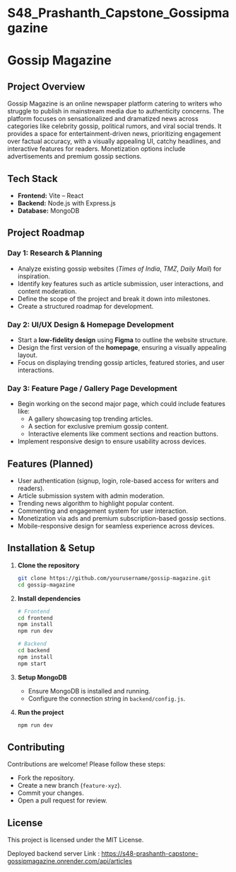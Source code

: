 # S48_Prashanth_Capstone_Gossipmagazine
# Gossip Magazine

## Project Overview
Gossip Magazine is an online newspaper platform catering to writers who struggle to publish in mainstream media due to authenticity concerns. The platform focuses on sensationalized and dramatized news across categories like celebrity gossip, political rumors, and viral social trends. It provides a space for entertainment-driven news, prioritizing engagement over factual accuracy, with a visually appealing UI, catchy headlines, and interactive features for readers. Monetization options include advertisements and premium gossip sections.

## Tech Stack
- **Frontend:** Vite – React
- **Backend:** Node.js with Express.js
- **Database:** MongoDB

## Project Roadmap
### **Day 1: Research & Planning**
- Analyze existing gossip websites (*Times of India*, *TMZ*, *Daily Mail*) for inspiration.
- Identify key features such as article submission, user interactions, and content moderation.
- Define the scope of the project and break it down into milestones.
- Create a structured roadmap for development.

### **Day 2: UI/UX Design & Homepage Development**
- Start a **low-fidelity design** using **Figma** to outline the website structure.
- Design the first version of the **homepage**, ensuring a visually appealing layout.
- Focus on displaying trending gossip articles, featured stories, and user interactions.

### **Day 3: Feature Page / Gallery Page Development**
- Begin working on the second major page, which could include features like:
  - A gallery showcasing top trending articles.
  - A section for exclusive premium gossip content.
  - Interactive elements like comment sections and reaction buttons.
- Implement responsive design to ensure usability across devices.

## Features (Planned)
- User authentication (signup, login, role-based access for writers and readers).
- Article submission system with admin moderation.
- Trending news algorithm to highlight popular content.
- Commenting and engagement system for user interaction.
- Monetization via ads and premium subscription-based gossip sections.
- Mobile-responsive design for seamless experience across devices.

## Installation & Setup
1. **Clone the repository**
   ```sh
   git clone https://github.com/yourusername/gossip-magazine.git
   cd gossip-magazine
   ```

2. **Install dependencies**
   ```sh
   # Frontend
   cd frontend
   npm install
   npm run dev
   ```
   ```sh
   # Backend
   cd backend
   npm install
   npm start
   ```

3. **Setup MongoDB**
   - Ensure MongoDB is installed and running.
   - Configure the connection string in `backend/config.js`.

4. **Run the project**
   ```sh
   npm run dev
   ```

## Contributing
Contributions are welcome! Please follow these steps:
- Fork the repository.
- Create a new branch (`feature-xyz`).
- Commit your changes.
- Open a pull request for review.

## License
This project is licensed under the MIT License.

Deployed backend server Link : https://s48-prashanth-capstone-gossipmagazine.onrender.com/api/articles

